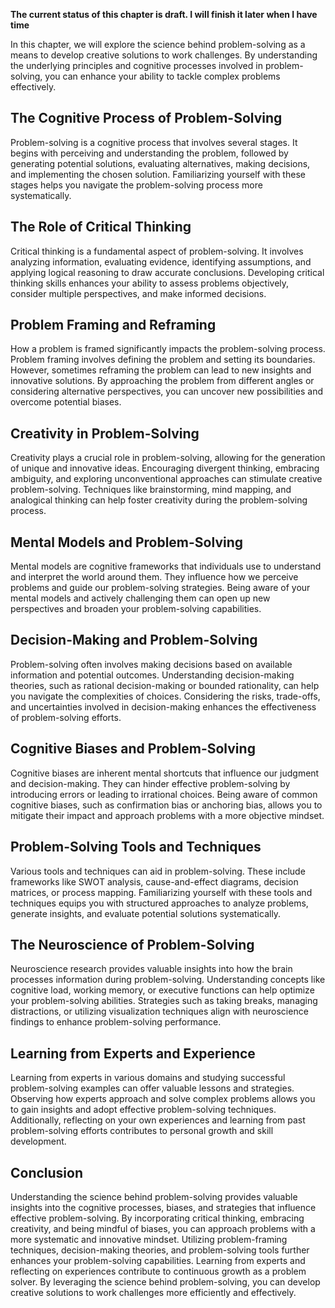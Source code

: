 **The current status of this chapter is draft. I will finish it later when I have time**

In this chapter, we will explore the science behind problem-solving as a means to develop creative solutions to work challenges. By understanding the underlying principles and cognitive processes involved in problem-solving, you can enhance your ability to tackle complex problems effectively.

The Cognitive Process of Problem-Solving
----------------------------------------

Problem-solving is a cognitive process that involves several stages. It begins with perceiving and understanding the problem, followed by generating potential solutions, evaluating alternatives, making decisions, and implementing the chosen solution. Familiarizing yourself with these stages helps you navigate the problem-solving process more systematically.

The Role of Critical Thinking
-----------------------------

Critical thinking is a fundamental aspect of problem-solving. It involves analyzing information, evaluating evidence, identifying assumptions, and applying logical reasoning to draw accurate conclusions. Developing critical thinking skills enhances your ability to assess problems objectively, consider multiple perspectives, and make informed decisions.

Problem Framing and Reframing
-----------------------------

How a problem is framed significantly impacts the problem-solving process. Problem framing involves defining the problem and setting its boundaries. However, sometimes reframing the problem can lead to new insights and innovative solutions. By approaching the problem from different angles or considering alternative perspectives, you can uncover new possibilities and overcome potential biases.

Creativity in Problem-Solving
-----------------------------

Creativity plays a crucial role in problem-solving, allowing for the generation of unique and innovative ideas. Encouraging divergent thinking, embracing ambiguity, and exploring unconventional approaches can stimulate creative problem-solving. Techniques like brainstorming, mind mapping, and analogical thinking can help foster creativity during the problem-solving process.

Mental Models and Problem-Solving
---------------------------------

Mental models are cognitive frameworks that individuals use to understand and interpret the world around them. They influence how we perceive problems and guide our problem-solving strategies. Being aware of your mental models and actively challenging them can open up new perspectives and broaden your problem-solving capabilities.

Decision-Making and Problem-Solving
-----------------------------------

Problem-solving often involves making decisions based on available information and potential outcomes. Understanding decision-making theories, such as rational decision-making or bounded rationality, can help you navigate the complexities of choices. Considering the risks, trade-offs, and uncertainties involved in decision-making enhances the effectiveness of problem-solving efforts.

Cognitive Biases and Problem-Solving
------------------------------------

Cognitive biases are inherent mental shortcuts that influence our judgment and decision-making. They can hinder effective problem-solving by introducing errors or leading to irrational choices. Being aware of common cognitive biases, such as confirmation bias or anchoring bias, allows you to mitigate their impact and approach problems with a more objective mindset.

Problem-Solving Tools and Techniques
------------------------------------

Various tools and techniques can aid in problem-solving. These include frameworks like SWOT analysis, cause-and-effect diagrams, decision matrices, or process mapping. Familiarizing yourself with these tools and techniques equips you with structured approaches to analyze problems, generate insights, and evaluate potential solutions systematically.

The Neuroscience of Problem-Solving
-----------------------------------

Neuroscience research provides valuable insights into how the brain processes information during problem-solving. Understanding concepts like cognitive load, working memory, or executive functions can help optimize your problem-solving abilities. Strategies such as taking breaks, managing distractions, or utilizing visualization techniques align with neuroscience findings to enhance problem-solving performance.

Learning from Experts and Experience
------------------------------------

Learning from experts in various domains and studying successful problem-solving examples can offer valuable lessons and strategies. Observing how experts approach and solve complex problems allows you to gain insights and adopt effective problem-solving techniques. Additionally, reflecting on your own experiences and learning from past problem-solving efforts contributes to personal growth and skill development.

Conclusion
----------

Understanding the science behind problem-solving provides valuable insights into the cognitive processes, biases, and strategies that influence effective problem-solving. By incorporating critical thinking, embracing creativity, and being mindful of biases, you can approach problems with a more systematic and innovative mindset. Utilizing problem-framing techniques, decision-making theories, and problem-solving tools further enhances your problem-solving capabilities. Learning from experts and reflecting on experiences contribute to continuous growth as a problem solver. By leveraging the science behind problem-solving, you can develop creative solutions to work challenges more efficiently and effectively.
